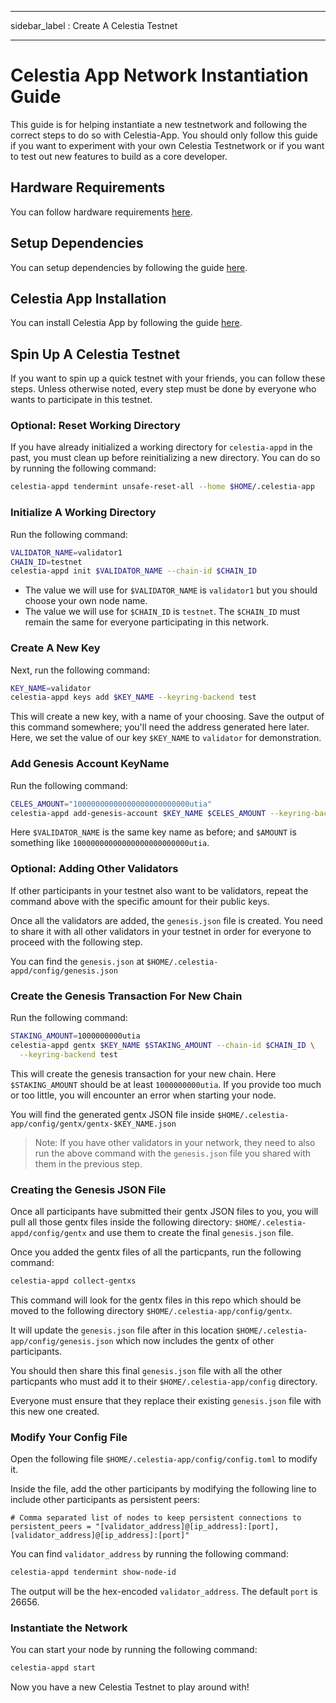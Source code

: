 - - -
sidebar_label : Create A Celestia Testnet
- - -

# Celestia App Network Instantiation Guide

This guide is for helping instantiate a new testnetwork and following the correct steps to do so with Celestia-App. You should only follow this guide if you want to experiment with your own Celestia Testnetwork or if you want to test out new features to build as a core developer.

## Hardware Requirements

You can follow hardware requirements [here](../nodes/validator-node.md#hardware-requirements).

## Setup Dependencies

You can setup dependencies by following the guide [here](./environment.md).

## Celestia App Installation

You can install Celestia App by following the guide [here](./celestia-app.md).

## Spin Up A Celestia Testnet

If you want to spin up a quick testnet with your friends, you can follow these steps. Unless otherwise noted, every step must be done by everyone who wants to participate in this testnet.

### Optional: Reset Working Directory

If you have already initialized a working directory for `celestia-appd` in the past, you must clean up before reinitializing a new directory. You can do so by running the following command:

```sh
celestia-appd tendermint unsafe-reset-all --home $HOME/.celestia-app
```

### Initialize A Working Directory

Run the following command:

```sh
VALIDATOR_NAME=validator1
CHAIN_ID=testnet
celestia-appd init $VALIDATOR_NAME --chain-id $CHAIN_ID
```

* The value we will use for `$VALIDATOR_NAME` is `validator1` but you should choose your own node name.
* The value we will use for `$CHAIN_ID` is `testnet`. The `$CHAIN_ID` must remain the same for everyone participating in this network.

### Create A New Key

Next, run the following command:

```sh
KEY_NAME=validator
celestia-appd keys add $KEY_NAME --keyring-backend test
```

This will create a new key, with a name of your choosing. Save the output of this command somewhere; you'll need the address generated here later. Here, we set the value of our key `$KEY_NAME` to `validator` for demonstration.

### Add Genesis Account KeyName

Run the following command:

```sh
CELES_AMOUNT="10000000000000000000000000utia"
celestia-appd add-genesis-account $KEY_NAME $CELES_AMOUNT --keyring-backend test
```

Here `$VALIDATOR_NAME` is the same key name as before; and `$AMOUNT` is something like `10000000000000000000000000utia`.

### Optional: Adding Other Validators

If other participants in your testnet also want to be validators, repeat the command above with the specific amount for their public keys.

Once all the validators are added, the `genesis.json` file is created. You need to share it with all other validators in your testnet in order for everyone to proceed with the following step.

You can find the `genesis.json` at `$HOME/.celestia-appd/config/genesis.json`

### Create the Genesis Transaction For New Chain

Run the following command:

```sh
STAKING_AMOUNT=1000000000utia
celestia-appd gentx $KEY_NAME $STAKING_AMOUNT --chain-id $CHAIN_ID \
  --keyring-backend test
```

This will create the genesis transaction for your new chain. Here `$STAKING_AMOUNT` should be at least `1000000000utia`. If you provide too much or too little, you will encounter an error when starting your node.

You will find the generated gentx JSON file inside `$HOME/.celestia-app/config/gentx/gentx-$KEY_NAME.json`

> Note: If you have other validators in your network, they need to also run the above command with the `genesis.json` file you shared with them in the previous step.

### Creating the Genesis JSON File

Once all participants have submitted their gentx JSON files to you, you will pull all those gentx files inside the following directory: `$HOME/.celestia-appd/config/gentx` and use them to create the final `genesis.json` file.

Once you added the gentx files of all the particpants, run the following command:

```sh
celestia-appd collect-gentxs 
```

This command will look for the gentx files in this repo which should be moved to the following directory `$HOME/.celestia-app/config/gentx`.

It will update the `genesis.json` file after in this location `$HOME/.celestia-app/config/genesis.json` which now includes the gentx of other participants.

You should then share this final `genesis.json` file with all the other particpants who must add it to their `$HOME/.celestia-app/config` directory.

Everyone must ensure that they replace their existing `genesis.json` file with this new one created.

### Modify Your Config File

Open the following file `$HOME/.celestia-app/config/config.toml` to modify it.

Inside the file, add the other participants by modifying the following line to include other participants as persistent peers:

```text
# Comma separated list of nodes to keep persistent connections to
persistent_peers = "[validator_address]@[ip_address]:[port],[validator_address]@[ip_address]:[port]"
```

You can find `validator_address` by running the following command:

```sh
celestia-appd tendermint show-node-id
```

The output will be the hex-encoded `validator_address`. The default `port` is 26656.

### Instantiate the Network

You can start your node by running the following command:

```sh
celestia-appd start
```

Now you have a new Celestia Testnet to play around with!
